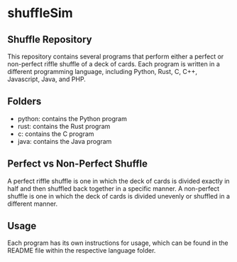 # shuffleSim

## Shuffle Repository
This repository contains several programs that perform either a perfect or non-perfect riffle shuffle of a deck of cards. Each program is written in a different programming language, including Python, Rust, C, C++, Javascript, Java, and PHP.

## Folders

* python: contains the Python program
* rust: contains the Rust program
* c: contains the C program
* java: contains the Java program

## Perfect vs Non-Perfect Shuffle
A perfect riffle shuffle is one in which the deck of cards is divided exactly in half and then shuffled back together in a specific manner. A non-perfect shuffle is one in which the deck of cards is divided unevenly or shuffled in a different manner.

## Usage
Each program has its own instructions for usage, which can be found in the README file within the respective language folder.
